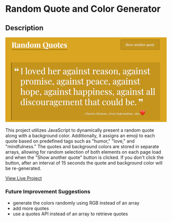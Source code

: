 # Random Quote and Color Generator

## Description

<img src="./screenshot.png" alt="screenshot of Random Quote and Color Generator" />

This project utilizes JavaScript to dynamically present a random quote along with a background color. Additionally, it assigns an emoji to each quote based on predefined tags such as "humor," "love," and "mindfulness." The quotes and background colors are stored in separate arrays, allowing for random selection of both elements on each page load and when the "Show another quote" button is clicked. If you don't click the button, after an interval of 15 seconds the quote and background color will be re-generated.

[View Live Project](https://heidifryzell.com/js-random-quote-generator/)

### Future Improvement Suggestions

- generate the colors randomly using RGB instead of an array
- add more quotes
- use a quotes API instead of an array to retrieve quotes

